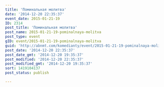 ```yaml
---
title: 'Поминальная молитва'
date: '2014-12-20 22:35:37'
event_date: 2015-01-21-19
ID: 2314
post_title: 'Поминальная молитва'
post_name: 2015-01-21-19-pominalnaya-molitva
post_type: event
gID: event/2015-01-21-19-pominalnaya-molitva
guid: 'http://abnmt.com/komedianty/event/2015-01-21-19-pominalnaya-molitva'
post_date: '2014-12-20 22:35:37'
post_date_gmt: '2014-12-20 19:35:37'
post_modified: '2014-12-20 22:35:37'
post_modified_gmt: '2014-12-20 19:35:37'
sort: 1419104137
post_status: publish

---
```


